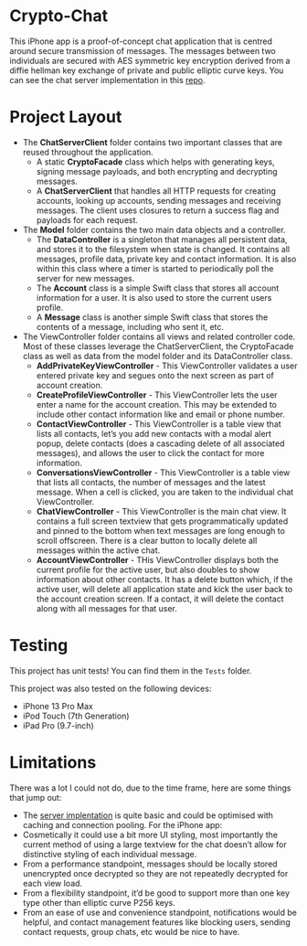 # Crypto-Chat
This iPhone app is a proof-of-concept chat application that is centred around secure transmission of messages. The messages between two individuals are secured with AES symmetric key encryption derived from a diffie hellman key exchange of private and public elliptic curve keys. You can see the chat server implementation in this [repo](https://github.com/wandersonca/chat-server).

# Project Layout
* The **ChatServerClient** folder contains two important classes that are reused throughout the application.
    * A static **CryptoFacade** class which helps with generating keys, signing message payloads, and both encrypting and decrypting messages. 
    * A **ChatServerClient** that handles all HTTP requests for creating accounts, looking up accounts, sending messages and receiving messages. The client uses closures to return a success flag and payloads for each request.
* The **Model** folder contains the two main data objects and a controller. 
    * The **DataController** is a singleton that manages all persistent data, and stores it to the filesystem when state is changed. It contains all messages, profile data, private key and contact information. It is also within this class where a timer is started to periodically poll the server for new messages. 
    * The **Account** class is a simple Swift class that stores all account information for a user. It is also used to store the current users profile. 
    * A **Message** class is another simple Swift class that stores the contents of a message, including who sent it, etc. 
* The ViewController folder contains all views and related controller code. Most of these classes leverage the ChatServerClient, the CryptoFacade class as well as data from the model folder and its DataController class. 
    * **AddPrivateKeyViewController** - This ViewController validates a user entered private key and segues onto the next screen as part of account creation.
    * **CreateProfileViewController** - This ViewController lets the user enter a name for the account creation. This may be extended to include other contact information like and email or phone number. 
    * **ContactViewController** - This ViewController is a table view that lists all contacts, let’s you add new contacts with a modal alert popup, delete contacts (does a cascading delete of all associated messages), and allows the user to click the contact for more information. 
    * **ConversationsViewController** - This ViewController is a table view that lists all contacts, the number of messages and the latest message. When a cell is clicked, you are taken to the individual chat ViewController. 
    * **ChatViewController** - This ViewController is the main chat view. It contains a full screen textview that gets programmatically updated and pinned to the bottom when text messages are long enough to scroll offscreen. There is a clear button to locally delete all messages within the active chat.  
    * **AccountViewController** - THis ViewController displays both the current profile for the active user, but also doubles to show information about other contacts. It has a delete button which, if the active user, will delete all application state and kick the user back to the account creation screen. If a contact, it will delete the contact along with all messages for that user. 

# Testing
This project has unit tests! You can find them in the `Tests` folder. 

This project was also tested on the following devices:
* iPhone 13 Pro Max
* iPod Touch (7th Generation)
* iPad Pro (9.7-inch)

# Limitations
There was a lot I could not do, due to the time frame, here are some things that jump out:
* The [server implentation](https://github.com/wandersonca/chat-server) is quite basic and could be optimised with caching and connection pooling.
 For the iPhone app:
* Cosmetically it could use a bit more UI styling, most importantly the current method of using  a large textview for the chat doesn’t allow for distinctive styling of each individual message. 
* From a performance standpoint, messages should be locally stored unencrypted once decrypted so they are not repeatedly decrypted for each view load. 
* From a flexibility standpoint, it’d be good to support more than one key type other than elliptic curve P256 keys.  
* From an ease of use and convenience standpoint, notifications would be helpful, and contact management features like blocking users, sending contact requests, group chats, etc would be nice to have. 
